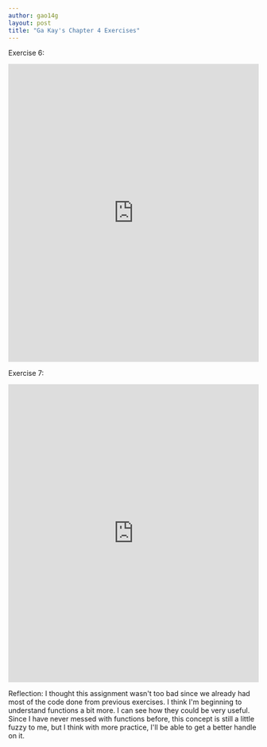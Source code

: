 ```yaml
---
author: gao14g
layout: post
title: "Ga Kay's Chapter 4 Exercises"
---
```


Exercise 6:
<iframe src="https://trinket.io/embed/python/4925d139e1" width="100%" height="600" frameborder="0" marginwidth="0" marginheight="0" allowfullscreen></iframe>

Exercise 7:
<iframe src="https://trinket.io/embed/python/2737cb3d30" width="100%" height="600" frameborder="0" marginwidth="0" marginheight="0" allowfullscreen></iframe>

Reflection:
I thought this assignment wasn't too bad since we already had most of the code done from previous exercises. I think I'm beginning to understand functions a bit more. I can see how they could be very useful. Since I have never messed with functions before, this concept is still a little fuzzy to me, but I think with more practice, I'll be able to get a better handle on it.
